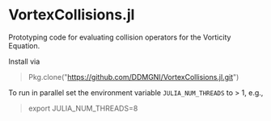 
# VortexCollisions.jl

Prototyping code for evaluating collision operators for the Vorticity Equation.


Install via

> Pkg.clone("https://github.com/DDMGNI/VortexCollisions.jl.git")


To run in parallel set the environment variable `JULIA_NUM_THREADS` to > 1, e.g.,

> export JULIA_NUM_THREADS=8
